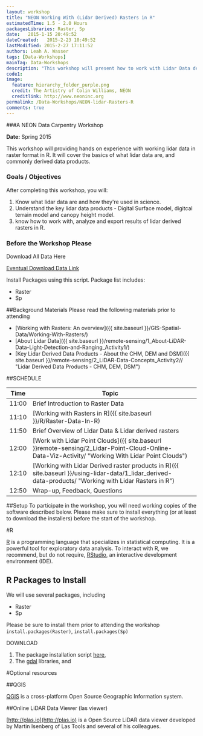 ```yaml
---
layout: workshop
title: "NEON Working With (Lidar Derived) Rasters in R"
estimatedTime: 1.5 - 2.0 Hours
packagesLibraries: Raster, Sp
date:   2015-1-15 20:49:52
dateCreated:   2015-2-23 10:49:52
lastModified: 2015-2-27 17:11:52
authors: Leah A. Wasser
tags: [Data-Workshops]
mainTag: Data-Workshops
description: "This workshop will present how to work with Lidar Data derived rasters in R. Learn how to import rasters into R. Learn associated key metadata attributed needed to work with raster formats. Analyzing the data performing basic raster math  to create a canopy height model. Export raster results as a (spatially located) geotiff."
code1: 
image:
  feature: hierarchy_folder_purple.png
  credit: The Artistry of Colin Williams, NEON
  creditlink: http://www.neoninc.org
permalink: /Data-Workshops/NEON-lidar-Rasters-R
comments: true 
---
```


###A NEON Data Carpentry Workshop

**Date:** Spring 2015

This workshop will providing hands on experience with working lidar data in raster format in R. It will cover the basics of what lidar data are, and commonly derived data products.

<div id="objectives">

<h3>Goals / Objectives</h3>
After completing this workshop, you will:
<ol>
<li>Know what lidar data are and how they're used in science.</li>
<li>Understand the key lidar data products - Digital Surface model, digitcal terrain model and canopy height model. </li>
<li>know how to work with, analyze and export results of lidar derived rasters in R.</li>
</ol>

<h3>Before the Workshop Please</h3>
<p>Download All Data Here</p>

<a href="##" class="btn btn-success"> Eventual Download Data Link</a>

<p>Install Packages using this script. Package list includes:</p>
<ul>
<li>Raster</li>
<li>Sp </li>
</ul>

</div>

##Background Materials
Please read the following  materials prior to attending

* [Working with Rasters: An overview]({{ site.baseurl }}/GIS-Spatial-Data/Working-With-Rasters/)
* [About Lidar Data]({{ site.baseurl }}/remote-sensing/1_About-LiDAR-Data-Light-Detection-and-Ranging_Activity1/)
* [Key Lidar Derived Data Products - About the CHM, DEM and DSM]({{ site.baseurl }}/remote-sensing/2_LiDAR-Data-Concepts_Activity2// "Lidar Derived Data Products - CHM, DEM, DSM") 



##SCHEDULE


| Time      | Topic         | 		   | 
|-----------|---------------|------------|
| 11:00     | Brief Introduction to Raster Data |          |
| 11:10     | [Working with Rasters in R]({{ site.baseurl }}/R/Raster-Data-In-R) |          |
| 11:50     | Brief Overview of Lidar Data & Lidar derived rasters     |            |
| 12:00     | [Work with Lidar Point Clouds]({{ site.baseurl }}remote-sensing/2_Lidar-Point-Cloud-Online-Data-Viz-Activity/ "Working With Lidar Point Clouds")          |     |
| 12:10     | [Working with Lidar Derived raster products in R]({{ site.baseurl }}/using-lidar-data/1_lidar_derived-data-products/ "Working with Lidar Rasters in R")        |         |
| 12:50     | Wrap-up, Feedback, Questions     |         |



##Setup
To participate in the workshop, you will need working copies of the software described below. Please make sure to install everything (or at least to download the installers) before the start of the workshop.

#R

<a href = "http://cran.r-project.org/">R</a> is a programming language that specializes in statistical computing. It is a powerful tool for exploratory data analysis. To interact with R, we recommend, but do not require, <a href="http://www.rstudio.com/">RStudio</a>, an interactive development environment (IDE). 

## R Packages to Install
We will use several packages, including 

* Raster
* Sp

Please be sure to install them prior to attending the workshop `install.packages(Raster)`, `install.packages(Sp)`

DOWNLOAD 

1. The package installation script <a href="https://github.com/NEONdps/neonESA2014/blob/master/packageInstallation.R">here</a>, 
2. The <a href = "http://trac.osgeo.org/gdal/wiki/DownloadingGdalBinaries">gdal</a> libraries, and 


#Optional resources

##QGIS

 <a href ="http://www.qgis.org/en/site/forusers/index.html#download" target="_blank">QGIS</a> is a cross-platform Open Source Geographic Information system.
 
##Online LiDAR Data Viewer (las viewer)

[http://plas.io](http://plas.io) is a Open Source LiDAR data viewer developed by Martin Isenberg of Las Tools and several of his colleagues.